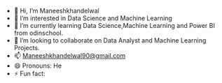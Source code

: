 - 👋 Hi, I’m Maneeshkhandelwal
- 👀 I’m interested in Data Science and Machine Learning
- 🌱 I’m currently learning Data Science,Machine Learning and Power BI from odinschool.
- 💞️ I’m looking to collaborate on Data Analyst and Machine Learning Projects.
- 📫 Maneeshkhandelwal90@gmail.com
- 😄 Pronouns: He
- ⚡ Fun fact: 

<!---
Maneeshkhandelwal/Maneeshkhandelwal is a ✨ special ✨ repository because its `README.md` (this file) appears on your GitHub profile.
You can click the Preview link to take a look at your changes.
--->
